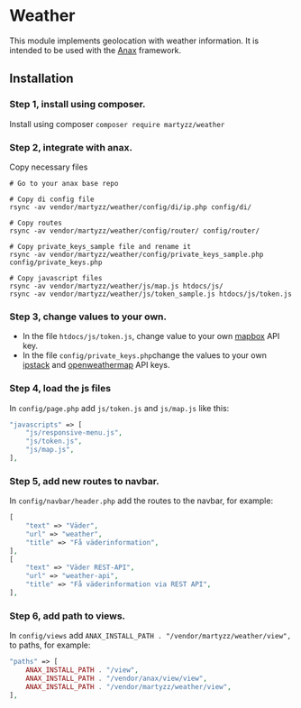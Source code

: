 Weather
================

This module implements geolocation with weather information. It is intended to be used with the [Anax](https://github.com/canax) framework.

Installation
------------------

### Step 1, install using composer.
Install using composer
`composer require martyzz/weather`

### Step 2, integrate with anax.
Copy necessary files

```
# Go to your anax base repo

# Copy di config file
rsync -av vendor/martyzz/weather/config/di/ip.php config/di/

# Copy routes
rsync -av vendor/martyzz/weather/config/router/ config/router/

# Copy private_keys_sample file and rename it
rsync -av vendor/martyzz/weather/config/private_keys_sample.php config/private_keys.php

# Copy javascript files
rsync -av vendor/martyzz/weather/js/map.js htdocs/js/
rsync -av vendor/martyzz/weather/js/token_sample.js htdocs/js/token.js
```

### Step 3, change values to your own.
* In the file `htdocs/js/token.js`, change value to your own [mapbox](https://www.mapbox.com) API key.
* In the file `config/private_keys.php`change the values to your own [ipstack](https://ipstack.com/) and [openweathermap](https://openweathermap.org/) API keys.

### Step 4, load the js files
In `config/page.php` add `js/token.js` and `js/map.js` like this:
```php
"javascripts" => [
    "js/responsive-menu.js",
    "js/token.js",
    "js/map.js",
],
```

### Step 5, add new routes to navbar.
In `config/navbar/header.php` add the routes to the navbar, for example:
```php
[
    "text" => "Väder",
    "url" => "weather",
    "title" => "Få väderinformation",
],
[
    "text" => "Väder REST-API",
    "url" => "weather-api",
    "title" => "Få väderinformation via REST API",
],
```

### Step 6, add path to views.
In `config/views` add `ANAX_INSTALL_PATH . "/vendor/martyzz/weather/view",` to paths, for example:
```php
"paths" => [
    ANAX_INSTALL_PATH . "/view",
    ANAX_INSTALL_PATH . "/vendor/anax/view/view",
    ANAX_INSTALL_PATH . "/vendor/martyzz/weather/view",
],
```


